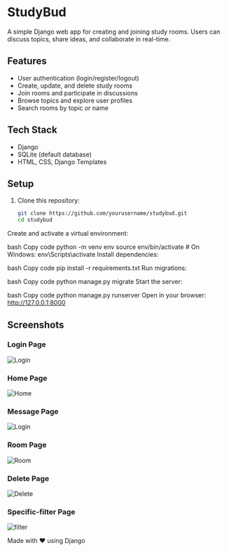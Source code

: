 # StudyBud

A simple Django web app for creating and joining study rooms. Users can discuss topics, share ideas, and collaborate in real-time.

## Features
- User authentication (login/register/logout)
- Create, update, and delete study rooms
- Join rooms and participate in discussions
- Browse topics and explore user profiles
- Search rooms by topic or name

## Tech Stack
- Django
- SQLite (default database)
- HTML, CSS, Django Templates

## Setup
1. Clone this repository:
   ```bash
   git clone https://github.com/yourusername/studybud.git
   cd studybud
Create and activate a virtual environment:

bash
Copy code
python -m venv env
source env/bin/activate  # On Windows: env\Scripts\activate
Install dependencies:

bash
Copy code
pip install -r requirements.txt
Run migrations:

bash
Copy code
python manage.py migrate
Start the server:

bash
Copy code
python manage.py runserver
Open in your browser:
http://127.0.0.1:8000

## Screenshots


### Login Page
![Login](ScreenShot/first.png)


### Home Page
![Home](ScreenShot/second.png)

### Message Page
![Login](ScreenShot/third.png)

### Room Page
![Room](ScreenShot/fourth.png)


### Delete Page
![Delete](ScreenShot/fifth.png)


### Specific-filter Page
![filter](ScreenShot/sixth.png)


Made with ❤️ using Django
